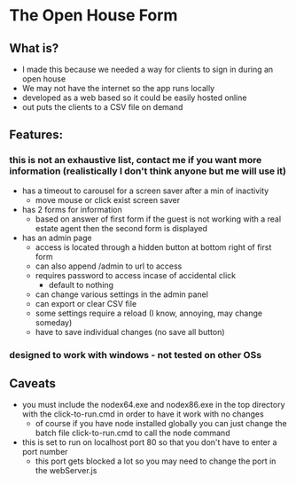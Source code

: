 # The Open House Form

## What is?

* I made this because we needed a way for clients to sign in during an open house
* We may not have the internet so the app runs locally
* developed as a web based so it could be easily hosted online
* out puts the clients to a CSV file on demand

## Features:

### this is not an exhaustive list, contact me if you want more information (realistically I don't think anyone but me will use it)

* has a timeout to carousel for a screen saver after a min of inactivity
	* move mouse or click exist screen saver
* has 2 forms for information
	* based on answer of first form if the guest is not working with a real estate agent then the second form is displayed
* has an admin page
	* access is located through a hidden button at bottom right of first form
	* can also append /admin to url to access
	* requires password to access incase of accidental click
		* default to nothing
	* can change various settings in the admin panel
	* can export or clear CSV file
	* some settings require a reload (I know, annoying, may change someday)
	* have to save individual changes (no save all button)
	
### designed to work with windows - not tested on other OSs

## Caveats

* you must include the nodex64.exe and nodex86.exe in the top directory with the click-to-run.cmd in order to have it work with no changes
	* of course if you have node installed globally you can just change the batch file click-to-run.cmd to call the node command
* this is set to run on localhost port 80 so that you don't have to enter a port number
	*  this port gets blocked a lot so you may need to change the port in the webServer.js
